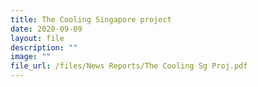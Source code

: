 ```yaml
---
title: The Cooling Singapore project
date: 2020-09-09
layout: file
description: ""
image: ""
file_url: /files/News Reports/The Cooling Sg Proj.pdf
---
```

